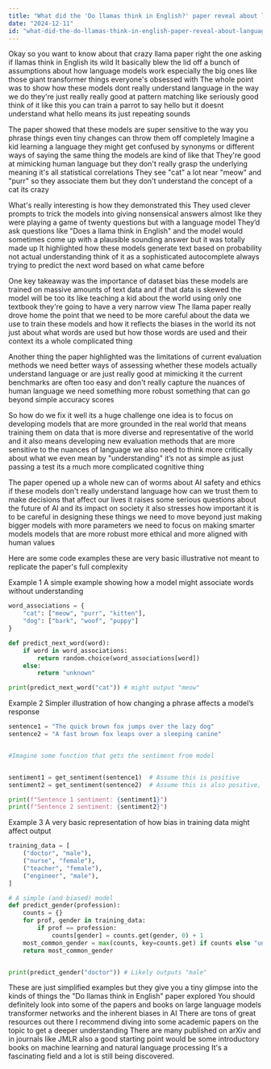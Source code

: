 ```yaml
---
title: "What did the 'Do llamas think in English?' paper reveal about language selection in AI models?"
date: "2024-12-11"
id: "what-did-the-do-llamas-think-in-english-paper-reveal-about-language-selection-in-ai-models"
---
```


Okay so you want to know about that crazy llama paper right the one asking if llamas think in English  its wild  It basically blew the lid off a bunch of assumptions about how language models work  especially the big ones like those giant transformer things everyone's obsessed with  The whole point was to show how these models dont really understand language in the way we do  they're just really really good at pattern matching  like seriously good  think of it like this you can train a parrot to say hello but it doesnt understand what hello means its just repeating sounds

The paper showed that these models are super sensitive to the way you phrase things even tiny changes can throw them off completely  Imagine a kid learning a language they might get confused by synonyms or different ways of saying the same thing the models are kind of like that  They're good at mimicking human language but they don't really grasp the underlying meaning  it's all statistical correlations  They see "cat" a lot near "meow" and "purr" so they associate them but they don't understand the concept of a cat  its crazy  

What's really interesting is how they demonstrated this  They used clever prompts to trick the models into giving nonsensical answers  almost like they were playing a game of twenty questions but with a language model  They’d ask questions like "Does a llama think in English" and the model would sometimes come up with a plausible sounding answer  but it was totally made up  It highlighted how these models generate text based on probability not actual understanding  think of it as a sophisticated autocomplete  always trying to predict the next word based on what came before

One key takeaway was the importance of dataset bias  these models are trained on massive amounts of text data and if that data is skewed  the model will be too  its like teaching a kid about the world using only one textbook  they're going to have a very narrow view  The llama paper really drove home the point that we need to be more careful about the data we use to train these models and how it reflects the biases in the world  its not just about what words are used but how those words are used and their context  its a whole complicated thing

Another thing the paper highlighted was the limitations of current evaluation methods  we need better ways of assessing whether these models actually understand language or are just really good at mimicking it  the current benchmarks are often too easy and don't really capture the nuances of human language  we need something more robust something that can go beyond simple accuracy scores

So how do we fix it  well its a huge challenge  one idea is to focus on developing models that are more grounded in the real world  that means training them on data that is more diverse and representative of the world  and it also means developing new evaluation methods that are more sensitive to the nuances of language  we also need to think more critically about what we even mean by "understanding"  it’s not as simple as just passing a test its a much more complicated cognitive thing

The paper opened up a whole new can of worms about AI safety and ethics  if these models don't really understand language how can we trust them to make decisions that affect our lives  it raises some serious questions about the future of AI and its impact on society  it also stresses how important it is to be careful in designing these things we need to move beyond just making bigger models with more parameters  we need to focus on making smarter models models that are more robust more ethical and more aligned with human values

Here are some code examples  these are very basic illustrative not meant to replicate the paper's full complexity


Example 1 A simple example showing how a model might associate words without understanding


```python
word_associations = {
    "cat": ["meow", "purr", "kitten"],
    "dog": ["bark", "woof", "puppy"]
}

def predict_next_word(word):
    if word in word_associations:
        return random.choice(word_associations[word])
    else:
        return "unknown"

print(predict_next_word("cat")) # might output "meow"
```


Example 2 Simpler illustration of how changing a phrase affects a model’s response


```python
sentence1 = "The quick brown fox jumps over the lazy dog"
sentence2 = "A fast brown fox leaps over a sleeping canine"


#Imagine some function that gets the sentiment from model


sentiment1 = get_sentiment(sentence1)  # Assume this is positive
sentiment2 = get_sentiment(sentence2)  # Assume this is also positive, but potentially different score

print(f"Sentence 1 sentiment: {sentiment1}")
print(f"Sentence 2 sentiment: {sentiment2}")


```


Example 3  A very basic representation of how bias in training data might affect output


```python
training_data = [
    ("doctor", "male"),
    ("nurse", "female"),
    ("teacher", "female"),
    ("engineer", "male"),
]

# A simple (and biased) model
def predict_gender(profession):
    counts = {}
    for prof, gender in training_data:
        if prof == profession:
            counts[gender] = counts.get(gender, 0) + 1
    most_common_gender = max(counts, key=counts.get) if counts else "unknown"
    return most_common_gender


print(predict_gender("doctor")) # Likely outputs "male"
```

These are just simplified examples but they give you a tiny glimpse into the kinds of things the "Do llamas think in English" paper explored  You should definitely look into some of the papers and books on large language models transformer networks and the inherent biases in AI  There are tons of great resources out there  I recommend diving into some academic papers on the topic to get a deeper understanding  There are many published on arXiv and in journals like  JMLR  also a good starting point would be some introductory books on machine learning and natural language processing  It's a fascinating field and a lot is still being discovered.
